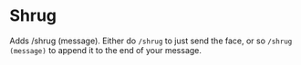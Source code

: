 # Shrug

Adds /shrug (message).
Either do `/shrug` to just send the face,
or so `/shrug (message)` to append it to the end of your message.
